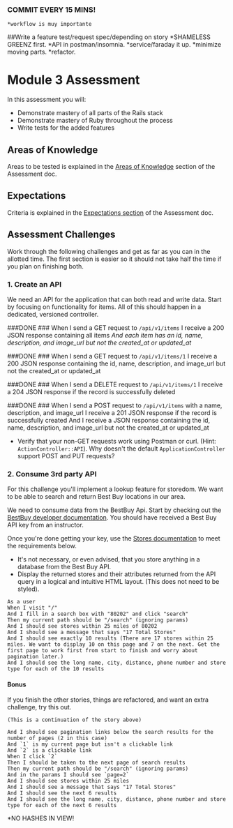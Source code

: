 ### COMMIT EVERY 15 MINS!
    *workflow is muy importante
##Write a feature test/request spec/depending on story
    *SHAMELESS GREENZ first.
    *API in postman/insomnia.
    *service/faraday it up.
    *minimize moving parts.
    *refactor.

# Module 3 Assessment

In this assessment you will:

* Demonstrate mastery of all parts of the Rails stack
* Demonstrate mastery of Ruby throughout the process
* Write tests for the added features

## Areas of Knowledge

Areas to be tested is explained in the [Areas of Knowledge](https://github.com/turingschool/lesson_plans/blob/master/ruby_03-professional_rails_applications/assessment.md#areas-of-knowledge) section of the Assessment doc.

## Expectations

Criteria is explained in the [Expectations section](http://backend.turing.io/module3/lessons/assessment#expectations) of the Assessment doc.

## Assessment Challenges

Work through the following challenges and get as far as you can in the allotted time. The first section is easier so it should not take half the time if you plan on finishing both.

### 1. Create an API

We need an API for the application that can both read and write data. Start by focusing on functionality for items. All of this should happen in a dedicated, versioned controller.

###DONE ###
  When I send a GET request to `/api/v1/items`
  I receive a 200 JSON response containing all items
    *And each item has an id, name, description, and image_url but not the created_at or updated_at*

###DONE ###
  When I send a GET request to `/api/v1/items/1`
  I receive a 200 JSON response containing the id, name, description, and image_url but not the created_at or updated_at

###DONE ###
  When I send a DELETE request to `/api/v1/items/1`
  I receive a 204 JSON response if the record is successfully deleted

###DONE ###
  When I send a POST request to `/api/v1/items` with a name, description, and image_url
  I receive a 201 JSON  response if the record is successfully created
  And I receive a JSON response containing the id, name, description, and image_url but not the created_at or updated_at

* Verify that your non-GET requests work using Postman or curl. (Hint: `ActionController::API`). Why doesn't the default `ApplicationController` support POST and PUT requests?

### 2. Consume 3rd party API

For this challenge you'll implement a lookup feature for storedom. We want to be able to search and return Best Buy locations in our area.

We need to consume data from the BestBuy Api. Start by checking out the [BestBuy developer documentation](https://developer.bestbuy.com/). You should have received a Best Buy API key from an instructor.

Once you're done getting your key, use the [Stores documentation](http://bestbuyapis.github.io/api-documentation/#stores-api) to meet the requirements below.

* It's not necessary, or even advised, that you store anything in a database from the Best Buy API.
* Display the returned stores and their attributes returned from the API query in a logical and intuitive HTML layout. (This does not need to be styled).

```
As a user
When I visit "/"
And I fill in a search box with "80202" and click "search"
Then my current path should be "/search" (ignoring params)
And I should see stores within 25 miles of 80202
And I should see a message that says "17 Total Stores"
And I should see exactly 10 results (There are 17 stores within 25 miles. We want to display 10 on this page and 7 on the next. Get the first page to work first from start to finish and worry about pagination later.)
And I should see the long name, city, distance, phone number and store type for each of the 10 results
```

#### Bonus

If you finish the other stories, things are refactored, and want an extra challenge, try this out.

```
(This is a continuation of the story above)

And I should see pagination links below the search results for the number of pages (2 in this case)
And `1` is my current page but isn't a clickable link
And `2` is a clickable link
When I click `2`
Then I should be taken to the next page of search results
Then my current path should be "/search" (ignoring params)
And in the params I should see `page=2`
And I should see stores within 25 miles
And I should see a message that says "17 Total Stores"
And I should see the next 6 results
And I should see the long name, city, distance, phone number and store type for each of the next 6 results
```

*NO HASHES IN VIEW!